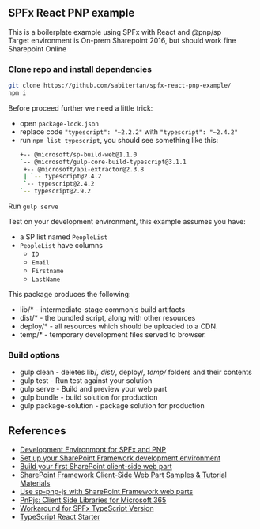 ## SPFx React PNP example

This is a boilerplate example using SPFx with React and @pnp/sp  
Target environment is On-prem Sharepoint 2016, but should work fine Sharepoint Online
### Clone repo and install dependencies

```bash
git clone https://github.com/sabitertan/spfx-react-pnp-example/
npm i
```

Before proceed further we need a little trick:
- open `package-lock.json`
- replace code `"typescript": "~2.2.2"` with `"typescript": "~2.4.2"`
- run `npm list typescript`, you should see something like this:
  ``` bash
  +-- @microsoft/sp-build-web@1.1.0
  `-- @microsoft/gulp-core-build-typescript@3.1.1
   +-- @microsoft/api-extractor@2.3.8
   | `-- typescript@2.4.2
   `-- typescript@2.4.2
  `-- typescript@2.9.2
  ```

Run `gulp serve`

Test on your development environment, this example assumes you have:
 - a SP list named `PeopleList`
 - `PeopleList` have columns
   - `ID`
   - `Email`
   - `Firstname`
   - `LastName`  

This package produces the following:

* lib/* - intermediate-stage commonjs build artifacts
* dist/* - the bundled script, along with other resources
* deploy/* - all resources which should be uploaded to a CDN.
* temp/* - temporary development files served to browser.

### Build options

- gulp clean - deletes lib/*, dist/*, deploy/*, temp/* folders and their contents
- gulp test - Run test against your solution
- gulp serve - Build and preview your web part
- gulp bundle - build solution for production
- gulp package-solution - package solution for production

## References
- [Development Environmont for SPFx and PNP](https://github.com/sabitertan/spfx-pnp-env)
- [Set up your SharePoint Framework development environment](https://docs.microsoft.com/en-us/sharepoint/dev/spfx/set-up-your-development-environment)
- [Build your first SharePoint client-side web part](https://docs.microsoft.com/en-us/sharepoint/dev/spfx/web-parts/get-started/build-a-hello-world-web-part)
- [SharePoint Framework Client-Side Web Part Samples & Tutorial Materials](https://github.com/SharePoint/sp-dev-fx-webparts)
- [Use sp-pnp-js with SharePoint Framework web parts](https://docs.microsoft.com/en-us/sharepoint/dev/spfx/web-parts/guidance/use-sp-pnp-js-with-spfx-web-parts)
- [PnPjs: Client Side Libraries for Microsoft 365](https://pnp.github.io/pnpjs/)
- [Workaround for SPFx TypeScript Version](https://pnp.github.io/pnpjs/SPFx-On-Premesis-2016.html)
- [TypeScript React Starter](https://github.com/Microsoft/TypeScript-React-Starter)


